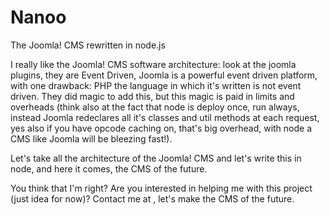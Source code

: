 Nanoo
=====
The Joomla! CMS rewritten in node.js

I really like the Joomla! CMS software architecture: look at the joomla plugins, they are Event Driven, Joomla is a powerful event driven platform, with one drawback: PHP the language in which it's written is not event driven. They did magic to add this, but this magic is paid in limits and overheads (think also at the fact that node is deploy once, run always, instead Joomla redeclares all it's classes and util methods at each request, yes also if you have opcode caching on, that's big overhead, with node a CMS like Joomla will be bleezing fast!).

Let's take all the architecture of the Joomla! CMS and let's write this in node, and here it comes, the CMS of the future.

You think that I'm right? Are you interested in helping me with this project (just idea for now)? Contact me at <stefano AT creativeprogramming DOT it>, let's make the CMS of the future.

